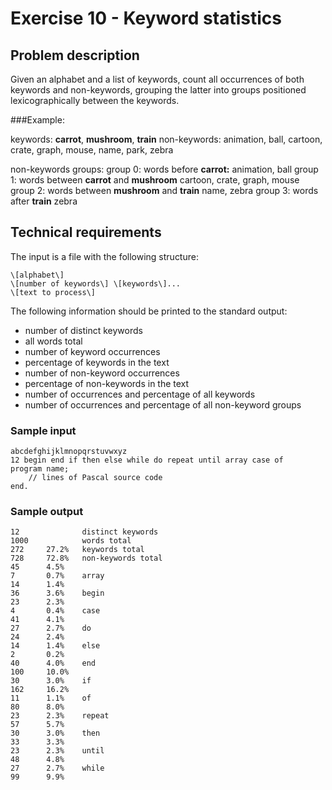 # Exercise 10 - Keyword statistics
## Problem description
Given an alphabet and a list of keywords, count all occurrences of
both keywords and non-keywords, grouping the latter into groups
positioned lexicographically between the keywords.

###Example:

keywords: **carrot**, **mushroom**, **train**
non-keywords: animation, ball, cartoon, crate, graph, mouse, name, park, zebra

non-keywords groups:
group 0: words before **carrot:**
animation, ball
group 1: words between **carrot** and **mushroom**
cartoon, crate, graph, mouse
group 2: words between **mushroom** and **train**
name, zebra
group 3: words after **train**
zebra

## Technical requirements
The input is a file with the following structure:
````
\[alphabet\]
\[number of keywords\] \[keywords\]...
\[text to process\]
````

The following information should be printed to the standard output:
* number of distinct keywords
* all words total
* number of keyword occurrences
* percentage of keywords in the text
* number of non-keyword occurrences
* percentage of non-keywords in the text
* number of occurrences and percentage of all keywords
* number of occurrences and percentage of all non-keyword groups

### Sample input
````
abcdefghijklmnopqrstuvwxyz
12 begin end if then else while do repeat until array case of
program name;
    // lines of Pascal source code
end.
````

### Sample output
````
12              distinct keywords
1000            words total
272     27.2%   keywords total
728     72.8%   non-keywords total
45      4.5%
7       0.7%    array
14      1.4%
36      3.6%    begin
23      2.3%
4       0.4%    case
41      4.1%
27      2.7%    do
24      2.4%
14      1.4%    else
2       0.2%
40      4.0%    end
100     10.0%
30      3.0%    if
162     16.2%
11      1.1%    of
80      8.0%
23      2.3%    repeat
57      5.7%
30      3.0%    then
33      3.3%
23      2.3%    until
48      4.8%
27      2.7%    while
99      9.9%
````
